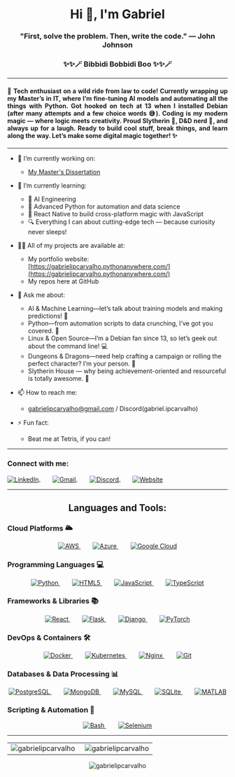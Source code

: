 <h1 align="center">Hi 👋, I'm Gabriel</h1>
<h3 align="center">"First, solve the problem. Then, write the code." — John Johnson</h3>
<h3 align="center">✨✨🪄 Bibbidi Bobbidi Boo ✨✨🪄</h3>

---

<h4 align="justify">🚀 Tech enthusiast on a wild ride from law to code! Currently wrapping up my Master’s in IT, where I’m fine-tuning AI models and automating all the things with Python. Got hooked on tech at 13 when I installed Debian (after many attempts and a few choice words 😅). Coding is my modern magic — where logic meets creativity. Proud Slytherin 🐍, D&D nerd 🎲, and always up for a laugh. Ready to build cool stuff, break things, and learn along the way. Let’s make some digital magic together! ✨</h4>

---

- 🔭 I’m currently working on:
  - [My Master's Dissertation](https://github.com/gabrielipcarvalho/dissertation)

- 🌱 I’m currently learning: 
  - 🧠 AI Engineering
  - 🐍 Advanced Python for automation and data science
  - 📱 React Native to build cross-platform magic with JavaScript
  - 🔍 Everything I can about cutting-edge tech — because curiosity never sleeps!

- 👨‍💻 All of my projects are available at: 
  - My portfolio website: [https://gabrielipcarvalho.pythonanywhere.com/](https://gabrielipcarvalho.pythonanywhere.com/)
  - My repos here at GitHub

- 💬 Ask me about: 
  - AI & Machine Learning—let’s talk about training models and making predictions! 🤖 
  - Python—from automation scripts to data crunching, I’ve got you covered. 🐍 
  - Linux & Open Source—I’m a Debian fan since 13, so let’s geek out about the command line! 💻 
  - Dungeons & Dragons—need help crafting a campaign or rolling the perfect character? I’m your person. 🎲
  - Slytherin House — why being achievement-oriented and resourceful is totally awesome. 🐍

- 📫 How to reach me: 
  - gabrielipcarvalho@gmail.com / Discord(gabriel.ipcarvalho)

- ⚡ Fun fact: 
  - Beat me at Tetris, if you can!

---


<h3 align="left">Connect with me:</h3>
<p align="left">
  <a href="https://linkedin.com/in/gabriel-ipcarvalho" target="blank">
    <img align="center" src="https://img.shields.io/badge/-LinkedIn-%230077B5?style=for-the-badge&logo=linkedin&logoColor=white" alt="LinkedIn" />
  </a> &nbsp;&nbsp;&nbsp;&nbsp;&nbsp;&nbsp;
  <a href="mailto:gabrielipcarvalho@gmail.com" target="blank">
    <img align="center" src="https://img.shields.io/badge/Gmail-D14836?style=for-the-badge&logo=gmail&logoColor=white" alt="Gmail" />
  </a> &nbsp;&nbsp;&nbsp;&nbsp;&nbsp;&nbsp;
  <a href="https://discordapp.com/users/gabriel.ipcarvalho" target="blank">
    <img align="center" src="https://img.shields.io/badge/Discord-7289DA?style=for-the-badge&logo=discord&logoColor=white" alt="Discord" />
  </a> &nbsp;&nbsp;&nbsp;&nbsp;&nbsp;&nbsp;
  <a href="https://gabrielipcarvalho.pythonanywhere.com/" target="blank">
    <img align="center" src="https://img.shields.io/badge/Website-000000?style=for-the-badge&logo=About.me&logoColor=white" alt="Website" />
  </a>
</p>

---

<h2 align="center">Languages and Tools:</h2>

### **Cloud Platforms** 🌥️
<p align="center">
  <a href="https://aws.amazon.com" target="_blank" rel="noreferrer">
    <img src="https://img.shields.io/badge/Amazon%20AWS-%23232F3E.svg?logo=amazon-aws&logoColor=white" alt="AWS"/>
  </a> &nbsp;&nbsp;&nbsp;&nbsp;&nbsp;&nbsp;
  <a href="https://azure.microsoft.com/en-in/" target="_blank" rel="noreferrer">
    <img src="https://img.shields.io/badge/Microsoft%20Azure-%230078D4.svg?logo=microsoft-azure&logoColor=white" alt="Azure"/>
  </a> &nbsp;&nbsp;&nbsp;&nbsp;&nbsp;&nbsp;
  <a href="https://cloud.google.com" target="_blank" rel="noreferrer">
    <img src="https://img.shields.io/badge/Google%20Cloud-%234285F4.svg?logo=google-cloud&logoColor=white" alt="Google Cloud"/>
  </a>
</p>

### **Programming Languages** 💻
<p align="center">
  <a href="https://www.python.org" target="_blank" rel="noreferrer">
    <img src="https://img.shields.io/badge/Python-%2314354C.svg?logo=python&logoColor=white" alt="Python"/>
  </a> &nbsp;&nbsp;&nbsp;&nbsp;&nbsp;&nbsp;
  <a href="https://www.w3.org/html/" target="_blank" rel="noreferrer">
    <img src="https://img.shields.io/badge/HTML5-%23E34F26.svg?logo=html5&logoColor=white" alt="HTML5"/>
  </a> &nbsp;&nbsp;&nbsp;&nbsp;&nbsp;&nbsp;
  <a href="https://developer.mozilla.org/en-US/docs/Web/JavaScript" target="_blank" rel="noreferrer">
    <img src="https://img.shields.io/badge/JavaScript-%23F7DF1E.svg?logo=javascript&logoColor=black" alt="JavaScript"/>
  </a> &nbsp;&nbsp;&nbsp;&nbsp;&nbsp;&nbsp;
  <a href="https://www.typescriptlang.org/" target="_blank" rel="noreferrer">
    <img src="https://img.shields.io/badge/TypeScript-%23007ACC.svg?logo=typescript&logoColor=white" alt="TypeScript"/>
  </a>
</p>

### **Frameworks & Libraries** 📚
<p align="center">
  <a href="https://reactjs.org/" target="_blank" rel="noreferrer">
    <img src="https://img.shields.io/badge/React-%2361DAFB.svg?logo=react&logoColor=black" alt="React"/>
  </a> &nbsp;&nbsp;&nbsp;&nbsp;&nbsp;&nbsp;
  <a href="https://flask.palletsprojects.com/" target="_blank" rel="noreferrer">
    <img src="https://img.shields.io/badge/Flask-%23000.svg?logo=flask&logoColor=white" alt="Flask"/>
  </a> &nbsp;&nbsp;&nbsp;&nbsp;&nbsp;&nbsp;
  <a href="https://www.djangoproject.com/" target="_blank" rel="noreferrer">
    <img src="https://img.shields.io/badge/Django-%23092E20.svg?logo=django&logoColor=white" alt="Django"/>
  </a> &nbsp;&nbsp;&nbsp;&nbsp;&nbsp;&nbsp;
  <a href="https://pytorch.org/" target="_blank" rel="noreferrer">
    <img src="https://img.shields.io/badge/PyTorch-%23EE4C2C.svg?logo=pytorch&logoColor=white" alt="PyTorch"/>
  </a>
</p>

### **DevOps & Containers** 🛠️
<p align="center">
  <a href="https://www.docker.com/" target="_blank" rel="noreferrer">
    <img src="https://img.shields.io/badge/Docker-%230db7ed.svg?logo=docker&logoColor=white" alt="Docker"/>
  </a> &nbsp;&nbsp;&nbsp;&nbsp;&nbsp;&nbsp;
  <a href="https://kubernetes.io" target="_blank" rel="noreferrer">
    <img src="https://img.shields.io/badge/Kubernetes-%23326CE5.svg?logo=kubernetes&logoColor=white" alt="Kubernetes"/>
  </a> &nbsp;&nbsp;&nbsp;&nbsp;&nbsp;&nbsp;
  <a href="https://www.nginx.com" target="_blank" rel="noreferrer">
    <img src="https://img.shields.io/badge/Nginx-%23009639.svg?logo=nginx&logoColor=white" alt="Nginx"/>
  </a> &nbsp;&nbsp;&nbsp;&nbsp;&nbsp;&nbsp;
  <a href="https://git-scm.com/" target="_blank" rel="noreferrer">
    <img src="https://img.shields.io/badge/Git-%23F05033.svg?logo=git&logoColor=white" alt="Git"/>
  </a>
</p>

### **Databases & Data Processing** 📊
<p align="center">
  <a href="https://www.postgresql.org" target="_blank" rel="noreferrer">
    <img src="https://img.shields.io/badge/PostgreSQL-%23336791.svg?logo=postgresql&logoColor=white" alt="PostgreSQL"/>
  </a> &nbsp;&nbsp;&nbsp;&nbsp;&nbsp;&nbsp;
  <a href="https://www.mongodb.com/" target="_blank" rel="noreferrer">
    <img src="https://img.shields.io/badge/MongoDB-%2347A248.svg?logo=mongodb&logoColor=white" alt="MongoDB"/>
  </a> &nbsp;&nbsp;&nbsp;&nbsp;&nbsp;&nbsp;
  <a href="https://www.mysql.com/" target="_blank" rel="noreferrer">
    <img src="https://img.shields.io/badge/MySQL-%2300f.svg?logo=mysql&logoColor=white" alt="MySQL"/>
  </a> &nbsp;&nbsp;&nbsp;&nbsp;&nbsp;&nbsp;
  <a href="https://www.sqlite.org/" target="_blank" rel="noreferrer">
    <img src="https://img.shields.io/badge/SQLite-%2307405e.svg?logo=sqlite&logoColor=white" alt="SQLite"/>
  </a> &nbsp;&nbsp;&nbsp;&nbsp;&nbsp;&nbsp;
  <a href="https://www.mathworks.com/" target="_blank" rel="noreferrer">
    <img src="https://img.shields.io/badge/MATLAB-%23000000.svg?logo=mathworks&logoColor=white" alt="MATLAB"/>
  </a>
</p>

### **Scripting & Automation** 🔧
<p align="center">
  <a href="https://www.gnu.org/software/bash/" target="_blank" rel="noreferrer">
    <img src="https://img.shields.io/badge/GNU%20Bash-%234EAA25.svg?logo=gnu-bash&logoColor=white" alt="Bash"/>
  </a> &nbsp;&nbsp;&nbsp;&nbsp;&nbsp;&nbsp;
  <a href="https://www.selenium.dev" target="_blank" rel="noreferrer">
    <img src="https://img.shields.io/badge/Selenium-%2343B02A.svg?logo=selenium&logoColor=white" alt="Selenium"/>
  </a>
</p>

---

<table style="border:none; border-collapse: collapse;">
  <tr style="border:none;">
    <td style="border:none;"><img align="left" src="https://github-readme-stats.vercel.app/api?username=gabrielipcarvalho&show_icons=true&locale=en&theme=dark" alt="gabrielipcarvalho" /></td>
    <td style="border:none;"><img align="right" src="https://github-readme-streak-stats.herokuapp.com/?user=gabrielipcarvalho&theme=dark" alt="gabrielipcarvalho" /></td>
  </tr>
</table>

<p align="center"><img src="https://github-readme-stats.vercel.app/api/top-langs?username=gabrielipcarvalho&show_icons=true&locale=en&layout=compact&theme=dark" alt="gabrielipcarvalho" /></p>
